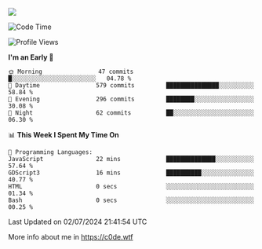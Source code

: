 <a href="https://wakatime.com"><img src="https://wakatime.com/share/@c0dezin/b7f18a7c-ab3a-40b8-8bc7-b1b7bf71f1d6.svg" /></a>

<!--START_SECTION:waka-->
![Code Time](http://img.shields.io/badge/Code%20Time-47%20hrs%2046%20mins-blue)

![Profile Views](http://img.shields.io/badge/Profile%20Views-1-blue)

**I'm an Early 🐤** 

```text
🌞 Morning                47 commits          █░░░░░░░░░░░░░░░░░░░░░░░░   04.78 % 
🌆 Daytime                579 commits         ███████████████░░░░░░░░░░   58.84 % 
🌃 Evening                296 commits         ████████░░░░░░░░░░░░░░░░░   30.08 % 
🌙 Night                  62 commits          ██░░░░░░░░░░░░░░░░░░░░░░░   06.30 % 
```


📊 **This Week I Spent My Time On** 

```text
💬 Programming Languages: 
JavaScript               22 mins             ██████████████░░░░░░░░░░░   57.64 % 
GDScript3                16 mins             ██████████░░░░░░░░░░░░░░░   40.77 % 
HTML                     0 secs              ░░░░░░░░░░░░░░░░░░░░░░░░░   01.34 % 
Bash                     0 secs              ░░░░░░░░░░░░░░░░░░░░░░░░░   00.25 % 
```


 Last Updated on 02/07/2024 21:41:54 UTC
<!--END_SECTION:waka-->

More info about me in https://c0de.wtf
